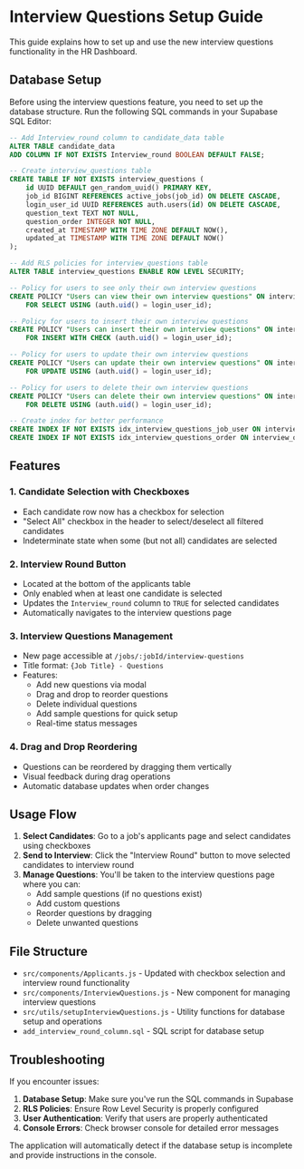 # Interview Questions Setup Guide

This guide explains how to set up and use the new interview questions functionality in the HR Dashboard.

## Database Setup

Before using the interview questions feature, you need to set up the database structure. Run the following SQL commands in your Supabase SQL Editor:

```sql
-- Add Interview_round column to candidate_data table
ALTER TABLE candidate_data
ADD COLUMN IF NOT EXISTS Interview_round BOOLEAN DEFAULT FALSE;

-- Create interview_questions table
CREATE TABLE IF NOT EXISTS interview_questions (
    id UUID DEFAULT gen_random_uuid() PRIMARY KEY,
    job_id BIGINT REFERENCES active_jobs(job_id) ON DELETE CASCADE,
    login_user_id UUID REFERENCES auth.users(id) ON DELETE CASCADE,
    question_text TEXT NOT NULL,
    question_order INTEGER NOT NULL,
    created_at TIMESTAMP WITH TIME ZONE DEFAULT NOW(),
    updated_at TIMESTAMP WITH TIME ZONE DEFAULT NOW()
);

-- Add RLS policies for interview_questions table
ALTER TABLE interview_questions ENABLE ROW LEVEL SECURITY;

-- Policy for users to see only their own interview questions
CREATE POLICY "Users can view their own interview questions" ON interview_questions
    FOR SELECT USING (auth.uid() = login_user_id);

-- Policy for users to insert their own interview questions
CREATE POLICY "Users can insert their own interview questions" ON interview_questions
    FOR INSERT WITH CHECK (auth.uid() = login_user_id);

-- Policy for users to update their own interview questions
CREATE POLICY "Users can update their own interview questions" ON interview_questions
    FOR UPDATE USING (auth.uid() = login_user_id);

-- Policy for users to delete their own interview questions
CREATE POLICY "Users can delete their own interview questions" ON interview_questions
    FOR DELETE USING (auth.uid() = login_user_id);

-- Create index for better performance
CREATE INDEX IF NOT EXISTS idx_interview_questions_job_user ON interview_questions(job_id, login_user_id);
CREATE INDEX IF NOT EXISTS idx_interview_questions_order ON interview_questions(question_order);
```

## Features

### 1. Candidate Selection with Checkboxes

- Each candidate row now has a checkbox for selection
- "Select All" checkbox in the header to select/deselect all filtered candidates
- Indeterminate state when some (but not all) candidates are selected

### 2. Interview Round Button

- Located at the bottom of the applicants table
- Only enabled when at least one candidate is selected
- Updates the `Interview_round` column to `TRUE` for selected candidates
- Automatically navigates to the interview questions page

### 3. Interview Questions Management

- New page accessible at `/jobs/:jobId/interview-questions`
- Title format: `{Job Title} - Questions`
- Features:
  - Add new questions via modal
  - Drag and drop to reorder questions
  - Delete individual questions
  - Add sample questions for quick setup
  - Real-time status messages

### 4. Drag and Drop Reordering

- Questions can be reordered by dragging them vertically
- Visual feedback during drag operations
- Automatic database updates when order changes

## Usage Flow

1. **Select Candidates**: Go to a job's applicants page and select candidates using checkboxes
2. **Send to Interview**: Click the "Interview Round" button to move selected candidates to interview round
3. **Manage Questions**: You'll be taken to the interview questions page where you can:
   - Add sample questions (if no questions exist)
   - Add custom questions
   - Reorder questions by dragging
   - Delete unwanted questions

## File Structure

- `src/components/Applicants.js` - Updated with checkbox selection and interview round functionality
- `src/components/InterviewQuestions.js` - New component for managing interview questions
- `src/utils/setupInterviewQuestions.js` - Utility functions for database setup and operations
- `add_interview_round_column.sql` - SQL script for database setup

## Troubleshooting

If you encounter issues:

1. **Database Setup**: Make sure you've run the SQL commands in Supabase
2. **RLS Policies**: Ensure Row Level Security is properly configured
3. **User Authentication**: Verify that users are properly authenticated
4. **Console Errors**: Check browser console for detailed error messages

The application will automatically detect if the database setup is incomplete and provide instructions in the console.
